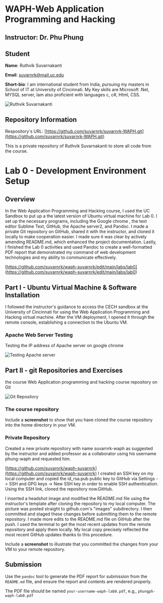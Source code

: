 # WAPH-Web Application Programming and Hacking

## Instructor: Dr. Phu Phung

## Student

**Name**: Ruthvik Suvarnakanti

**Email**: suvarnrk@mail.uc.edu

**Short-bio**: I am international student from India, pursuing my masters in School of IT at University of Cincinnati. My Key skills are Microsoft .Net, MYSQL server, Iam also proficient with languages c, c#, Html, CSS.

![Ruthvik Suvarnakanti](/home/administrator/waph-suvarnrk/labs/Lab0/Images/Ruthvik.JPEG)

## Repository Information

Respository's URL: [https://github.com/suvarnrk/suvarnrk-WAPH.git](https://github.com/suvarnrk/suvarnrk-WAPH.git)

This is a private repository of Ruthvik Suvarnakanti to store all code from the course.

# Lab 0 - Development Environment Setup 

## Overview 

In the Web Application Programming and Hacking course, I used the UC Sandbox to put up a the latest version of Ubuntu virtual machine for Lab 0. I set up the necessary programs, including the Google chrome , the text editor Sublime Text, GitHub, the Apache server2, and Pandoc. I made a private Git repository on GitHub, shared it with the instructor, and cloned it locally to make cooperation easier. I made sure it was clear by actively amending README.md, which enhanced the project documentation. Lastly, I finished the Lab 0 activities and used Pandoc to create a well-formatted PDF report that demonstrated my command of web development technologies and my ability to communicate effectively.

[https://github.com/suvarnrk/waph-suvarnrk/edit/main/labs/lab0] (https://github.com/suvarnrk/waph-suvarnrk/edit/main/labs/lab0)



## Part I - Ubuntu Virtual Machine & Software Installation

I followed the instructor's guidance to access the CECH sandbox at the University of Cincinnati for using the Web Application Programming and Hacking virtual machine. After the VM deployment, I opened it through the remote console, establishing a connection to the Ubuntu VM.

### Apache Web Server Testing

Testing the IP address of Apache server on google chrome

![Testing Apache server](/home/administrator/waph-suvarnrk/labs/Lab0/Images/Apache.JPEG)

## Part II - git Repositories and Exercises

the course Web Application programming and hacking course repository on Git

![Git Repository](/home/administrator/waph-suvarnrk/labs/Lab0/Images/Repo.JPEG)
### The course repository

Include a **screenshot** to show that you have cloned the course repository into the home directory in your VM.

### Private Repository

Created a new private repository with name suvarnrk-waph as suggested by the instructor and added professor as a collaborator using his username phung-waph and requested him.

[https://github.com/suvarnrk/waph-suvarnrk](https://github.com/suvarnrk/waph-suvarnrk)
 I created an SSH key on my local computer and copied the id_rsa.pub public key to GitHub via Settings -> SSH and GPG keys -> New SSH key in order to enable SSH authentication. Using the SSH link, cloned the repository now.GitHub.

 I inserted a headshot image and modified the README.md file using the instructor's template after cloning the repository to my local computer. The picture was posted straight to github.com's "images" subdirectory. I then committed and staged these changes before submitting them to the remote repository. I made more edits to the README.md file on GitHub after the push. I used the terminal to get the most recent updates from the remote repository and apply them locally. My local copy precisely reflected the most recent GitHub updates thanks to this procedure.

Include a **screenshot** to illustrate that you committed the changes from your VM to your remote repository.

## Submission

Use the `pandoc` tool to generate the PDF report for submission from the `README.md` file, and ensure the report and contents are rendered properly.

The PDF file should be named `your-username-waph-lab0.pdf`, e.g., `phungph-waph-lab0.pdf` 
